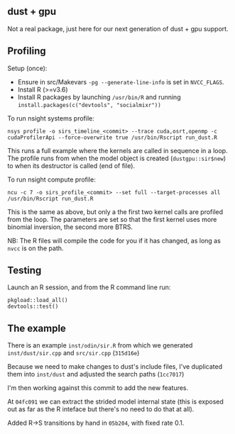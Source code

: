 ## dust + gpu

Not a real package, just here for our next generation of dust + gpu support.

## Profiling

Setup (once):

- Ensure in src/Makevars `-pg --generate-line-info` is set in
  `NVCC_FLAGS`.
- Install R (>=v3.6)
- Install R packages by launching `/usr/bin/R` and running
  `install.packages(c("devtools", "socialmixr"))`

To run nsight systems profile:
```
nsys profile -o sirs_timeline_<commit> --trace cuda,osrt,openmp -c cudaProfilerApi --force-overwrite true /usr/bin/Rscript run_dust.R
```
This runs a full example where the kernels are called in sequence in
a loop. The profile runs from when the model object is created (`dustgpu::sir$new`)
to when its destructor is called (end of file).

To run nsight compute profile:
```
ncu -c 7 -o sirs_profile_<commit> --set full --target-processes all /usr/bin/Rscript run_dust.R
```
This is the same as above, but only a the first two kernel calls are profiled from
the loop. The parameters are set so that the first kernel uses more binomial inversion, the second more BTRS.

NB: The R files will compile the code for you if it has changed, as long as `nvcc` is on the path.

## Testing

Launch an R session, and from the R command line run:
```
pkgload::load_all()
devtools::test()
```

## The example

There is an example `inst/odin/sir.R` from which we generated `inst/dust/sir.cpp` and `src/sir.cpp` (`315d16e`)

Because we need to make changes to dust's include files, I've duplicated them into `inst/dust` and adjusted the search paths (`1cc7017`)

I'm then working against this commit to add the new features.

At `04fc091` we can extract the strided model internal state (this is exposed out as far as the R inteface but there's no need to do that at all).

Added R->S transitions by hand in `05b204`, with fixed rate 0.1.

